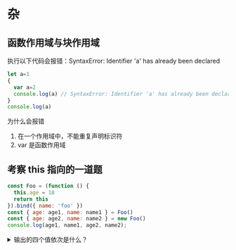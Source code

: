 <!-- markdownlint-disable MD033 -->
# 杂

## 函数作用域与块作用域

执行以下代码会报错：SyntaxError: Identifier 'a' has already been declared

``` javascript
let a=1
{
  var a=2
  console.log(a) // SyntaxError: Identifier 'a' has already been declared
}
console.log(a)
```

 为什么会报错

1. 在一个作用域中，不能重复声明标识符
2. var 是函数作用域

## 考察 this 指向的一道题

``` JavaScript
const Foo = (function () {
  this.age = 18
  return this
}).bind({ name: 'foo' })
const { age: age1, name: name1 } = Foo()
const { age: age2, name: name2 } = new Foo()
console.log(age1, name1, age2, name2);
```

<details>
  <summary>输出的四个值依次是什么？</summary>
  <div>18</div>
  <div>foo</div>
  <div>18</div>
  <div>undefined</div>
</details>
